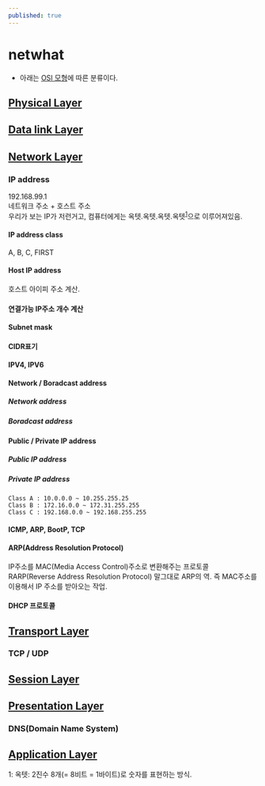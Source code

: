 ```yaml
---
published: true
---
```


# netwhat

* 아래는 [OSI 모형](https://yeosong-00.github.io/42wiki/OSI-model)에 따른 분류이다.

## [Physical Layer](Physical-Layer)

## [Data link Layer](Data-link-Layer)

## [Network Layer](Network-Layer)
### IP address
192.168.99.1<br>
네트워크 주소 + 호스트 주소<br>
우리가 보는 IP가 저런거고, 컴퓨터에게는 옥텟.옥텟.옥텟.옥텟<sup>[1](#footnote_1)</sup>으로 이루어져있음.
#### IP address class
A, B, C, FIRST
#### Host IP address
호스트 아이피 주소 계산.
#### 연결가능 IP주소 개수 계산
#### Subnet mask
#### CIDR표기
#### IPV4, IPV6
#### Network / Boradcast address
##### Network address
##### Boradcast address
#### Public / Private IP address
##### Public IP address
##### Private IP address
    Class A : 10.0.0.0 ~ 10.255.255.25 
    Class B : 172.16.0.0 ~ 172.31.255.255
    Class C : 192.168.0.0 ~ 192.168.255.255
#### ICMP, ARP, BootP, TCP
#### ARP(Address Resolution Protocol)
IP주소를 MAC(Media Access Control)주소로 변환해주는 프로토콜
RARP(Reverse Address Resolution Protocol)
말그대로 ARP의 역. 즉 MAC주소를 이용해서 IP 주소를 받아오는 작업.
#### DHCP 프로토콜
## [Transport Layer](Transport-Layer)
### TCP / UDP
## [Session Layer](Session-Layer)

## [Presentation Layer](Presentation-Layer)
### DNS(Domain Name System)
## [Application Layer](Application-Layer) 




<a name="footnote_1">1</a>: 옥텟: 2진수 8개(= 8비트 = 1바이트)로 숫자를 표현하는 방식.
